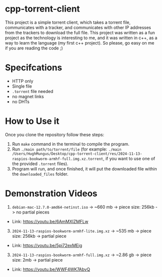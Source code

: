 # cpp-torrent-client

This project is a simple torrent client, which takes a torrent file, communicates with a tracker, and communicates with other IP addresses from the trackers to download the full file. This project was written as a fun project as the technology is interesting to me, and it was written in c++, as a way to learn the language (my first c++ project). So please, go easy on me if you are reading the code ;)

# Specifcations
  - HTTP only
  - Single file
  - `.torrent` file needed
  - no magnet links
  - no DHTs

# How to Use it
Once you clone the repository follow these steps:

1. Run `make` command in the terminal to compile the program.
2. Run `./main path/to/torrent/file` (for example: `./main /Users/HughMungus/Desktop/cpp-torrent-client/res/2024-11-13-raspios-bookworm-armhf-full.img.xz.torrent`, if you want to use one of the provided `.torrent` files).
3. Program will run, and once finished, it will put the downloaded file within the `downloaded_files` folder.

# Demonstration Videos

1. `debian-mac-12.7.0-amd64-netinst.iso` -> ~660 mb -> piece size: 256kb -> no partial pieces
 - Link: https://youtu.be/6AmMXIZMFLw
3. `2024-11-13-raspios-bookworm-armhf-lite.img.xz` -> ~535 mb -> piece size: 256kb -> partial piece
 - Link: https://youtu.be/5pi72exMEig
3. `2024-11-13-raspios-bookworm-armhf-full.img.xz` -> ~2.86 gb -> piece size: 2mb -> partial piece
 - Link: https://youtu.be/WWF4WK7AbvQ

